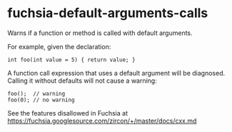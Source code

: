 fuchsia-default-arguments-calls
===============================

Warns if a function or method is called with default arguments.

For example, given the declaration:

    int foo(int value = 5) { return value; }

A function call expression that uses a default argument will be
diagnosed. Calling it without defaults will not cause a warning:

    foo();  // warning
    foo(0); // no warning

See the features disallowed in Fuchsia at
<https://fuchsia.googlesource.com/zircon/+/master/docs/cxx.md>
